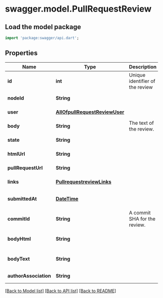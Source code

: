 # swagger.model.PullRequestReview

## Load the model package
```dart
import 'package:swagger/api.dart';
```

## Properties
Name | Type | Description | Notes
------------ | ------------- | ------------- | -------------
**id** | **int** | Unique identifier of the review | [default to null]
**nodeId** | **String** |  | [default to null]
**user** | [**AllOfpullRequestReviewUser**](AllOfpullRequestReviewUser.md) |  | [default to null]
**body** | **String** | The text of the review. | [default to null]
**state** | **String** |  | [default to null]
**htmlUrl** | **String** |  | [default to null]
**pullRequestUrl** | **String** |  | [default to null]
**links** | [**PullrequestreviewLinks**](PullrequestreviewLinks.md) |  | [default to null]
**submittedAt** | [**DateTime**](DateTime.md) |  | [optional] [default to null]
**commitId** | **String** | A commit SHA for the review. | [default to null]
**bodyHtml** | **String** |  | [optional] [default to null]
**bodyText** | **String** |  | [optional] [default to null]
**authorAssociation** | **String** |  | [default to null]

[[Back to Model list]](../README.md#documentation-for-models) [[Back to API list]](../README.md#documentation-for-api-endpoints) [[Back to README]](../README.md)

